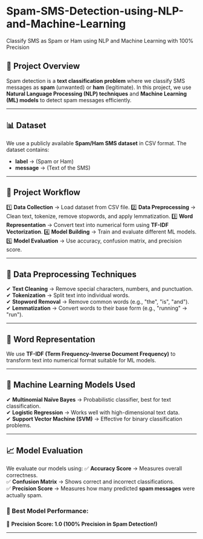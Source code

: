 # Spam-SMS-Detection-using-NLP-and-Machine-Learning
Classify SMS as Spam or Ham using NLP and Machine Learning with 100% Precision

## 📌 Project Overview
Spam detection is a **text classification problem** where we classify SMS messages as **spam** (unwanted) or **ham** (legitimate). In this project, we use **Natural Language Processing (NLP) techniques** and **Machine Learning (ML) models** to detect spam messages efficiently.

---

## 📊 Dataset
We use a publicly available **Spam/Ham SMS dataset** in CSV format. The dataset contains:
- **label** → (Spam or Ham)
- **message** → (Text of the SMS)

---

## 🚀 Project Workflow
1️⃣ **Data Collection** → Load dataset from CSV file.
2️⃣ **Data Preprocessing** → Clean text, tokenize, remove stopwords, and apply lemmatization.
3️⃣ **Word Representation** → Convert text into numerical form using **TF-IDF Vectorization**.
4️⃣ **Model Building** → Train and evaluate different ML models.
5️⃣ **Model Evaluation** → Use accuracy, confusion matrix, and precision score.

---

## 🔄 Data Preprocessing Techniques  
✔ **Text Cleaning** → Remove special characters, numbers, and punctuation.  
✔ **Tokenization** → Split text into individual words.  
✔ **Stopword Removal** → Remove common words (e.g., "the", "is", "and").  
✔ **Lemmatization** → Convert words to their base form (e.g., "running" → "run").  

---

## 🔡 Word Representation  
We use **TF-IDF (Term Frequency-Inverse Document Frequency)** to transform text into numerical format suitable for ML models.

---

## 🤖 Machine Learning Models Used  
✔ **Multinomial Naïve Bayes** → Probabilistic classifier, best for text classification.  
✔ **Logistic Regression** → Works well with high-dimensional text data.  
✔ **Support Vector Machine (SVM)** → Effective for binary classification problems.  

---

## 📈 Model Evaluation  
We evaluate our models using:
✅ **Accuracy Score** → Measures overall correctness.  
✅ **Confusion Matrix** → Shows correct and incorrect classifications.  
✅ **Precision Score** → Measures how many predicted **spam messages** were actually spam.  

### 🎯 Best Model Performance:
🔹 **Precision Score: 1.0 (100% Precision in Spam Detection!)**  

---
